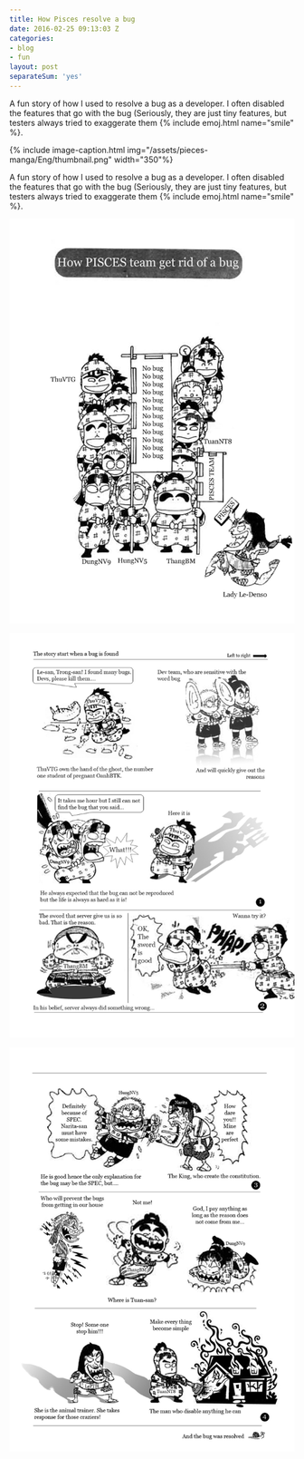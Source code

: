 ```yaml
---
title: How Pisces resolve a bug
date: 2016-02-25 09:13:03 Z
categories:
- blog
- fun
layout: post
separateSum: 'yes'
---
```


A fun story of how I used to resolve a bug as a developer. I often disabled the features that go with the bug (Seriously, they are just tiny features, but testers always tried to exaggerate them {% include emoj.html name="smile" %}.

{% include image-caption.html  img="/assets/pieces-manga/Eng/thumbnail.png" width="350"%}

<!--more-->

A fun story of how I used to resolve a bug as a developer. I often disabled the features that go with the bug (Seriously, they are just tiny features, but testers always tried to exaggerate them {% include emoj.html name="smile" %}.

![manga](/assets/pieces-manga/Eng/intro.jpg)

![manga](/assets/pieces-manga/Eng/Page1.jpg)

![manga](/assets/pieces-manga/Eng/page2.jpg)
